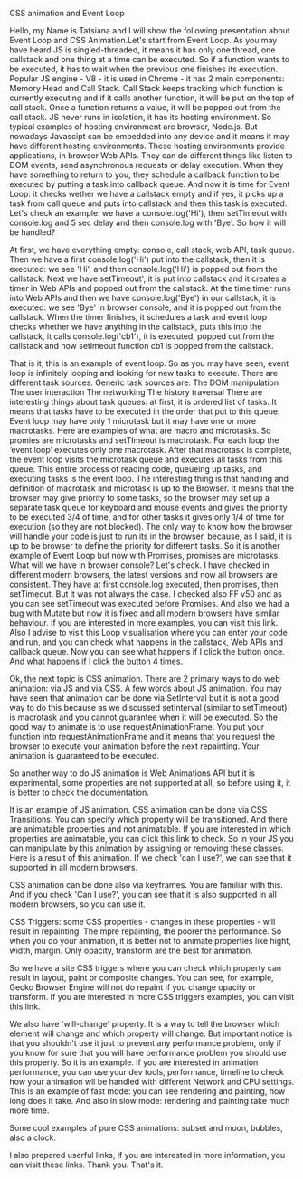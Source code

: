 CSS animation and Event Loop

Hello, my Name is Tatsiana and I will show the following presentation about Event Loop and CSS Animation.Let's start from Event Loop.
As you may have heard JS is singled-threaded, it means it has only one thread, one callstack and one thing at a time can be executed.
So if a function wants to be executed, it has to wait when the previous one finishes its execution.
Popular JS engine - V8 - it is used in Chrome - it has 2 main components: Memory Head and Call Stack. Call Stack keeps tracking which function is currently executing and if it calls another function, it will be put on the top of call stack. Once a function returns a value, it will be popped out from the call stack.
JS never runs in isolation, it has its hosting environment. So typical examples of hosting environment are browser, Node.js. But nowadays Javascipt can be embedded into any device and it means it may have different hosting environments.
These hosting environments provide applications, in browser Web APIs. They can do different things like listen to DOM events, send asynchronous requests or delay execution. When they have something to return to you, they schedule a callback function to be executed by putting a task into callback queue. And now it is time for Event Loop: it checks wether we have a callstack empty and if yes, it picks up a task from call queue and puts into callstack and then this task is executed.
Let's check an example: we have a console.log('Hi'), then setTimeout with console.log and 5 sec delay and then console.log with 'Bye'. So how it will be handled?

At first, we have everything empty: console, call stack, web API, task queue. Then we have a first console.log('Hi') put into the callstack, then it is executed: we see 'Hi', and then console.log('Hi')  is popped out from the callstack. Next we have setTimeout', it is put into callstack and it creates a timer in Web APIs and popped out from the callstack. At the time timer runs into Web APIs and then we have console.log('Bye') in our callstack, it is executed: we see 'Bye' in browser console, and it is popped out from the callstack. When the timer finishes, it schedules a task and event loop checks whether we have anything in the callstack, puts this into the callstack, it calls console.log('cb1'), it is executed, popped out from the callstack and now setimeout function cb1 is popped from the callstack. 

That is it, this is an example of event loop.
So as you may have seen, event loop is infinitely looping and looking for new tasks to execute. There are different task sources. Generic task sources are: 
The DOM manipulation
The user interaction
The networking
The history traversal
There are interesting things about task queues:
at first, it is ordered list of tasks. It means that tasks have to be executed in the order that put to this queue.
Event loop may have only 1 microtask but it may have one or more macrotasks.
Here are examples of what are macro and microtasks. So promies are microtasks and setTImeout is mactrotask.
For each loop the ‘event loop’ executes only one macrotask. After that macrotask is complete, the event loop visits the microtask queue and executes all tasks from this queue. This entire process of reading code, queueing up tasks, and executing tasks is the event loop.
The interesting thing is that handling and definition of macrotask and microtask is up to the Browser. It means that the browser may give priority to some tasks, so the browser may set up a separate task queue for keyboard and mouse events and gives the priority to be executed 3/4 of time, and for other tasks it gives only 1/4 of time for execution (so they are not blocked). The only way to know how the browser will handle your code is just to run its in the browser, because, as I said, it is up to be browser to define the priority for different tasks.
So it is another example of Event Loop but now with Promises, promises are microtasks. What will we have in browser console? Let's check.
I have checked in different modern browsers, the latest versions and now all browsers are consistent. They have at first console.log executed, then promises, then setTimeout. But it was not always the case. I checked also FF v50 and as you can see setTimeout was executed before Promises. And also we had a bug with Mutate but now it is fixed and all modern browsers have similar behaviour.
 If you are interested in more examples, you can visit this link.
 Also I advise to visit this Loop visualisation where you can enter your code and run, and you can check what happens in the callstack, Web APIs and callback queue. Now you can see what happens if I click the button once. And what happens if I click the button 4 times.
 
 Ok, the next topic is CSS animation. There are 2 primary ways to do web animation: via JS and via CSS. 
 A few words about JS animation. You may have seen that animation can be done via SetInterval but it is not a good way to do this because as we discussed setInterval (similar to setTimeout) is macrotask and you cannot guarantee when it will be executed.
 So the good way to animate is to use requestAnimationFrame. You put your function into requestAnimationFrame and it means that you request the browser to execute your animation before the next repainting. Your animation is guaranteed to be executed.
 
 So another way to do JS animation is Web Animations API but it is experimental, some properties are not supported at all, so before using it, it is better to check the documentation.
 
 It is an example of JS animation.
 CSS animation can be done via CSS Transitions. You can specify which property will be transitioned. And there are animatable properties and not animatable. If you are interested in which properties are animatable, you can click this link to check. So in your JS you can manipulate by this animation by assigning or removing these classes.
 Here is a result of this animation. If we check 'can I use?', we can see that it supported in all modern browsers.
 
 CSS animation can be done also via keyframes. You are familiar with this. And if you check 'Can I use?', you can see that it is also supported in all modern browsers, so you can use it.
 
 CSS Triggers: some CSS properties - changes in these properties - will result in repainting.  The mpre repainting, the poorer the performance. So when you do your animation, it is better not to animate properties like hight, width, margin. Only opacity, transform are the best for animation. 
 
 So we have a site CSS triggers where you can check which property can result in layout, paint or composite changes. You can see, for example, Gecko Browser Engine will not do repaint if you change opacity or transform. If you are interested in more CSS triggers examples, you can visit this link.
 
 We also have 'will-change' property. It is a way to tell the browser which element will change and which property will change. But important notice is that you shouldn't use it just to prevent any performance problem, only if you know for sure that you will have performance problem you should use this property. So it is an example.
 If you are interested in animation performance, you can use your dev tools, performance, timeline to check how your animation wll be handled with different Network and CPU settings. This is an example of fast mode: you can see rendering and painting, how long does it take. And also in slow mode: rendering and painting take much more time.
 
 Some cool examples of pure CSS animations: subset and moon, bubbles, also a clock. 

I also prepared userful links, if you are interested in more information, you can visit these links.
Thank you. That's it. 
